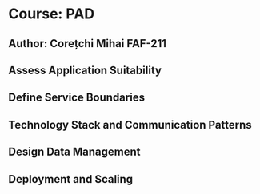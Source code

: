 # Course: PAD
## Author: Corețchi Mihai FAF-211

## Assess Application Suitability

## Define Service Boundaries

## Technology Stack and Communication Patterns

## Design Data Management

## Deployment and Scaling
